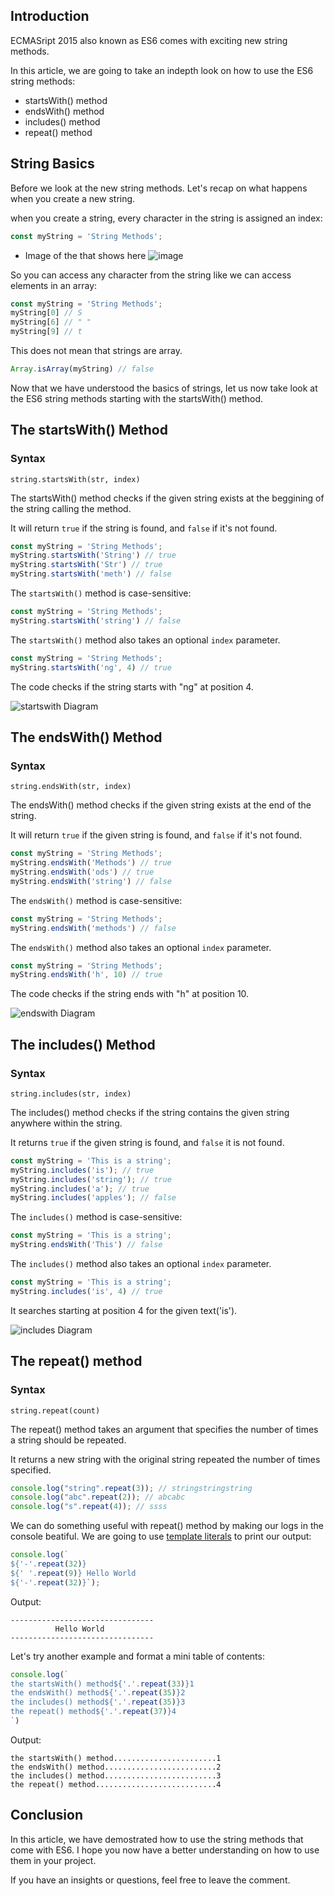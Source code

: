 
## Introduction
ECMASript 2015 also known as ES6 comes with exciting new string methods.

In this article, we are going to take an indepth look on how to use the ES6 string methods:
- startsWith() method
- endsWith() method
- includes() method
- repeat() method

## String Basics
Before we look at the new string methods. Let's recap on what happens when you create a new string.

when you create a string, every character in the string is assigned an index:

```javascript
const myString = 'String Methods';
```

- Image of the that shows here
![image](string-diagram.jpg)

So you can access any character from the string like we can access elements in an array:

```javascript
const myString = 'String Methods';
myString[0] // S
myString[6] // " " 
myString[9] // t
```

This does not mean that strings are array. 

```javascript
Array.isArray(myString) // false
```
Now that we have understood the basics of strings, let us now take look at the ES6 string methods starting with the startsWith() method.

## The startsWith() Method

### Syntax
```
string.startsWith(str, index)
```

The startsWith() method checks if the given string exists at the beggining of the string calling the method.

It will return `true` if the string is found, and `false` if it's not found.

```javascript
const myString = 'String Methods';
myString.startsWith('String') // true
myString.startsWith('Str') // true
myString.startsWith('meth') // false
```

The `startsWith()` method is case-sensitive:

```javascript
const myString = 'String Methods';
myString.startsWith('string') // false
```

The `startsWith()` method also takes an optional `index` parameter.

```javascript
const myString = 'String Methods';
myString.startsWith('ng', 4) // true
```
The code checks if the string starts with "ng" at position 4.

![startswith Diagram](startswith-diagram.jpg)



## The endsWith() Method
### Syntax
```
string.endsWith(str, index)
```

The endsWith() method checks if the given string exists at the end of the string.

It will return `true` if the given string is found, and `false` if it's not found.

```javascript
const myString = 'String Methods';
myString.endsWith('Methods') // true
myString.endsWith('ods') // true
myString.endsWith('string') // false
```

The `endsWith()` method is case-sensitive:

```javascript
const myString = 'String Methods';
myString.endsWith('methods') // false
```

The `endsWith()` method also takes an optional `index` parameter.

```javascript
const myString = 'String Methods';
myString.endsWith('h', 10) // true
```
The code checks if the string ends with "h" at position 10.

![endswith Diagram](endswith-diagram.jpg)

## The includes() Method
### Syntax
```
string.includes(str, index)
```

The includes() method checks if the string contains the given string anywhere within the string.

It returns `true` if the given string is found, and `false` it is not found.

```javascript
const myString = 'This is a string';
myString.includes('is'); // true
myString.includes('string'); // true
myString.includes('a'); // true
myString.includes('apples'); // false
```

The `includes()` method is case-sensitive:

```javascript
const myString = 'This is a string';
myString.endsWith('This') // false
```
The `includes()` method also takes an optional `index` parameter.

```javascript
const myString = 'This is a string';
myString.includes('is', 4) // true
```
It searches starting at position 4 for  the given text('is').

![includes Diagram](includes.jpg)



## The repeat() method
### Syntax
```
string.repeat(count)
```
The repeat() method takes an argument that specifies the number of times a string should be repeated.

It returns a new string with the original string repeated the number of times specified.


```javascript
console.log("string".repeat(3)); // stringstringstring
console.log("abc".repeat(2)); // abcabc
console.log("s".repeat(4)); // ssss
```

We can do something useful with repeat() method  by making our logs in the console beatiful. We are going to use [template literals](https://www.stanleyulili.com/javascript/template-literals-in-javascript-explained-like-your-twelve/) to print our output:
```javascript
console.log(`
${'-'.repeat(32)}
${' '.repeat(9)} Hello World
${'-'.repeat(32)}`);
```
Output:
```
--------------------------------
          Hello World
--------------------------------
```

Let's try another example and format a mini table of contents:
```javascript
console.log(`
the startsWith() method${'.'.repeat(33)}1
the endsWith() method${'.'.repeat(35)}2
the includes() method${'.'.repeat(35)}3
the repeat() method${'.'.repeat(37)}4
`)
```
Output:
```
the startsWith() method.......................1
the endsWith() method.........................2
the includes() method.........................3
the repeat() method...........................4
```

## Conclusion
In this article, we have demostrated how to use the string methods that come with ES6. I hope you now have a better understanding on how to use them in your project.

If you have an insights or questions, feel free to leave the comment.
